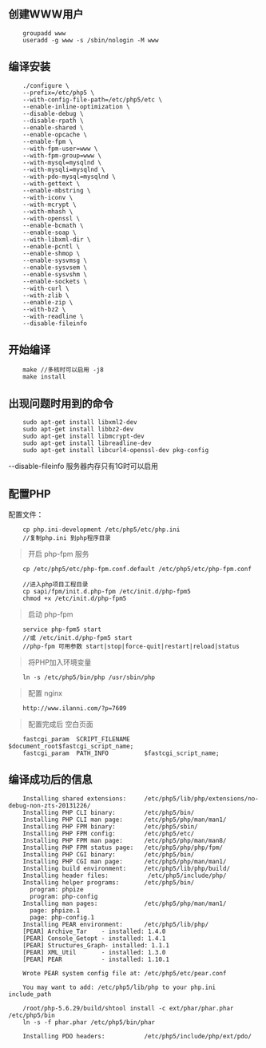 ## 创建WWW用户

		groupadd www
		useradd -g www -s /sbin/nologin -M www

## 编译安装

		./configure \
		--prefix=/etc/php5 \
		--with-config-file-path=/etc/php5/etc \
		--enable-inline-optimization \
		--disable-debug \
		--disable-rpath \
		--enable-shared \
		--enable-opcache \
		--enable-fpm \
		--with-fpm-user=www \
		--with-fpm-group=www \
		--with-mysql=mysqlnd \
		--with-mysqli=mysqlnd \
		--with-pdo-mysql=mysqlnd \
		--with-gettext \
		--enable-mbstring \
		--with-iconv \
		--with-mcrypt \
		--with-mhash \
		--with-openssl \
		--enable-bcmath \
		--enable-soap \
		--with-libxml-dir \
		--enable-pcntl \
		--enable-shmop \
		--enable-sysvmsg \
		--enable-sysvsem \
		--enable-sysvshm \
		--enable-sockets \
		--with-curl \
		--with-zlib \
		--enable-zip \
		--with-bz2 \
		--with-readline \
		--disable-fileinfo

## 开始编译

		make //多核时可以启用 -j8
		make install

## 出现问题时用到的命令
		sudo apt-get install libxml2-dev
		sudo apt-get install libbz2-dev
		sudo apt-get install libmcrypt-dev
		sudo apt-get install libreadline-dev
		sudo apt-get install libcurl4-openssl-dev pkg-config

--disable-fileinfo 服务器内存只有1G时可以启用

## 配置PHP
配置文件：

		cp php.ini-development /etc/php5/etc/php.ini
		//复制php.ini 到php程序目录

> 开启 php-fpm 服务

		cp /etc/php5/etc/php-fpm.conf.default /etc/php5/etc/php-fpm.conf

		//进入php项目工程目录
		cp sapi/fpm/init.d.php-fpm /etc/init.d/php-fpm5
		chmod +x /etc/init.d/php-fpm5

> 启动 php-fpm

		service php-fpm5 start
		//或 /etc/init.d/php-fpm5 start
		//php-fpm 可用参数 start|stop|force-quit|restart|reload|status

> 将PHP加入环境变量
		
		ln -s /etc/php5/bin/php /usr/sbin/php

> 配置 nginx
		
		http://www.ilanni.com/?p=7609

>配置完成后 空白页面

		fastcgi_param  SCRIPT_FILENAME    $document_root$fastcgi_script_name;
		fastcgi_param  PATH_INFO          $fastcgi_script_name;

## 编译成功后的信息

		Installing shared extensions:     /etc/php5/lib/php/extensions/no-debug-non-zts-20131226/
		Installing PHP CLI binary:        /etc/php5/bin/
		Installing PHP CLI man page:      /etc/php5/php/man/man1/
		Installing PHP FPM binary:        /etc/php5/sbin/
		Installing PHP FPM config:        /etc/php5/etc/
		Installing PHP FPM man page:      /etc/php5/php/man/man8/
		Installing PHP FPM status page:   /etc/php5/php/php/fpm/
		Installing PHP CGI binary:        /etc/php5/bin/
		Installing PHP CGI man page:      /etc/php5/php/man/man1/
		Installing build environment:     /etc/php5/lib/php/build/
		Installing header files:           /etc/php5/include/php/
		Installing helper programs:       /etc/php5/bin/
		  program: phpize
		  program: php-config
		Installing man pages:             /etc/php5/php/man/man1/
		  page: phpize.1
		  page: php-config.1
		Installing PEAR environment:      /etc/php5/lib/php/
		[PEAR] Archive_Tar    - installed: 1.4.0
		[PEAR] Console_Getopt - installed: 1.4.1
		[PEAR] Structures_Graph- installed: 1.1.1
		[PEAR] XML_Util       - installed: 1.3.0
		[PEAR] PEAR           - installed: 1.10.1

		Wrote PEAR system config file at: /etc/php5/etc/pear.conf

		You may want to add: /etc/php5/lib/php to your php.ini include_path

		/root/php-5.6.29/build/shtool install -c ext/phar/phar.phar /etc/php5/bin
		ln -s -f phar.phar /etc/php5/bin/phar

		Installing PDO headers:           /etc/php5/include/php/ext/pdo/